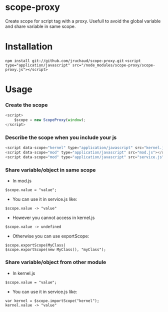 # scope-proxy
Create scope for script tag with a proxy. Usefull to avoid the global variable and share variable in same scope.

Installation
============

`npm install git://github.com/jruchaud/scope-proxy.git`
`<script type="application/javascript" src="/node_modules/scope-proxy/scope-proxy.js"></script>`

Usage
=====

### Create the scope ###
```js
<script>
    $scope = new ScopeProxy(window);
</script>
```

### Describe the scope when you include your js ###
```js
<script data-scope="kernel" type="application/javascript" src="kernel.js"></script>
<script data-scope="mod" type="application/javascript" src="mod.js"></script>
<script data-scope="mod" type="application/javascript" src="service.js"></script>
```

### Share variable/object in same scope ###

- In mod.js

`$scope.value = "value";`

- You can use it in service.js like:

`$scope.value -> "value"`

- However you cannot access in kernel.js

`$scope.value -> undefined`

- Otherwise you can use exportScope:

```
$scope.exportScope(MyClass)
$scope.exportScope(new MyClass(), "myClass");
```

### Share variable/object from other module ###

- In kernel.js

`$scope.value = "value";`

- You can use it in service.js like:

```
var kernel = $scope.importScope("kernel");
kernel.value -> "value"
```
